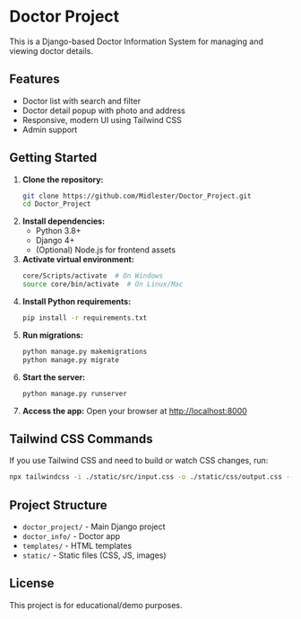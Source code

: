 # Doctor Project

This is a Django-based Doctor Information System for managing and viewing doctor details.

## Features
- Doctor list with search and filter
- Doctor detail popup with photo and address
- Responsive, modern UI using Tailwind CSS
- Admin  support

## Getting Started

1. **Clone the repository:**
   ```bash
   git clone https://github.com/Midlester/Doctor_Project.git
   cd Doctor_Project
   ```
2. **Install dependencies:**
   - Python 3.8+
   - Django 4+
   - (Optional) Node.js for frontend assets
3. **Activate virtual environment:**
   ```bash
   core/Scripts/activate  # On Windows
   source core/bin/activate  # On Linux/Mac
   ```
4. **Install Python requirements:**
   ```bash
   pip install -r requirements.txt
   ```
5. **Run migrations:**
   ```bash
   python manage.py makemigrations
   python manage.py migrate
   ```
6. **Start the server:**
   ```bash
   python manage.py runserver
   ```
7. **Access the app:**
   Open your browser at [http://localhost:8000](http://localhost:8000)

## Tailwind CSS Commands
If you use Tailwind CSS and need to build or watch CSS changes, run:
```bash
npx tailwindcss -i ./static/src/input.css -o ./static/css/output.css --watch
```

## Project Structure
- `doctor_project/` - Main Django project
- `doctor_info/` - Doctor app
- `templates/` - HTML templates
- `static/` - Static files (CSS, JS, images)

## License
This project is for educational/demo purposes.
